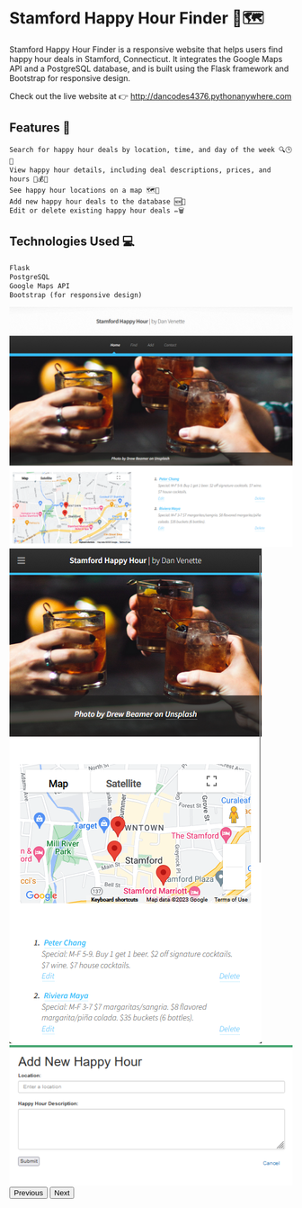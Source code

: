 # Stamford Happy Hour Finder 🍻🗺️

Stamford Happy Hour Finder is a responsive website that helps users find happy hour deals in Stamford, Connecticut. It integrates the Google Maps API and a PostgreSQL database, and is built using the Flask framework and Bootstrap for responsive design.

Check out the live website at 👉 http://dancodes4376.pythonanywhere.com
## Features 🌟

    Search for happy hour deals by location, time, and day of the week 🔍🕒📅
    View happy hour details, including deal descriptions, prices, and hours 👀💰⏰
    See happy hour locations on a map 🗺️📍
    Add new happy hour deals to the database 🆕🍹
    Edit or delete existing happy hour deals ✏️🗑️

## Technologies Used 💻

    Flask
    PostgreSQL
    Google Maps API
    Bootstrap (for responsive design)
    
<!-- Bootstrap CSS -->
<link rel="stylesheet" href="https://maxcdn.bootstrapcdn.com/bootstrap/4.5.2/css/bootstrap.min.css">

<!-- Bootstrap JS -->
<script src="https://ajax.googleapis.com/ajax/libs/jquery/3.5.1/jquery.min.js"></script>
<script src="https://cdnjs.cloudflare.com/ajax/libs/popper.js/1.16.0/umd/popper.min.js"></script>
<script src="https://maxcdn.bootstrapcdn.com/bootstrap/4.5.2/js/bootstrap.min.js"></script>

    
<div id="carouselExampleControls" class="carousel slide" data-bs-ride="carousel">
  <div class="carousel-inner">
    <div class="carousel-item active">
      <img src="/Desktop_Screenshot.png" class="d-block w-100" alt="Screenshot 1">
    </div>
    <div class="carousel-item">
      <img src="Mobile_Screenshot.png" class="d-block w-100" alt="Screenshot 2">
    </div>
    <div class="carousel-item">
      <img src="Add_Screenshot.png" class="d-block w-100" alt="Screenshot 3">
    </div>
  </div>
  <button class="carousel-control-prev" type="button" data-bs-target="#carouselExampleControls" data-bs-slide="prev">
    <span class="carousel-control-prev-icon" aria-hidden="true"></span>
    <span class="visually-hidden">Previous</span>
  </button>
  <button class="carousel-control-next" type="button" data-bs-target="#carouselExampleControls" data-bs-slide="next">
    <span class="carousel-control-next-icon" aria-hidden="true"></span>
    <span class="visually-hidden">Next</span>
  </button>
</div>
